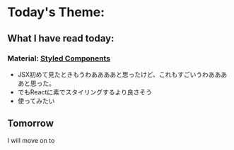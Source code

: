 # Today's Theme: 
    
## What I have read today:
### Material: [Styled Components](https://www.styled-components.com/)
- JSX初めて見たときもうわああああと思ったけど、これもすごいうわああああと思った。
- でもReactに素でスタイリングするより良さそう
- 使ってみたい

## Tomorrow
I will move on to []()

